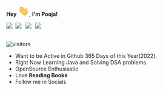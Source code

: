 **Hey** <img src="https://github.com/Pooja-Saleru/Pooja-Saleru/blob/main/Hi.gif" width="29px"/>, **I'm Pooja!**

<a href="https://www.linkedin.com/in/poojasaleru/">
  <img align="left" width="24px" src="https://cdn.jsdelivr.net/npm/simple-icons@v3/icons/linkedin.svg"  />
</a>
<a href="https://twitter.com/Pooja_Saleru">
  <img align="left" width="26px" src="https://cdn.jsdelivr.net/npm/simple-icons@v3/icons/twitter.svg" />
</a>
<a href="mailto:salerupooja@gmail.com">
  <img align="left" width="26px" src="https://cdn.jsdelivr.net/npm/simple-icons@v3/icons/gmail.svg" />
</a>
<a href="https://www.instagram.com/codeitguyz/">
  <img align="left" width="26px" src="https://cdn.jsdelivr.net/npm/simple-icons@v3/icons/instagram.svg" />
</a>

<br/>
<br/>

![visitors](https://visitor-badge.laobi.icu/badge?page_id=Pooja-Saleru.Pooja-Saleru)

- Want to be Active in Github 365 Days of this Year(2022).
- Right Now Learning Java and Solving DSA problems.
- OpenSource Enthusiastic 
- Love **Reading Books**
- Follow me in Socials 


<!---
Pooja-Saleru/Pooja-Saleru is a ✨ special ✨ repository because its `README.md` (this file) appears on your GitHub profile.
You can click the Preview link to take a look at your changes.
--->
